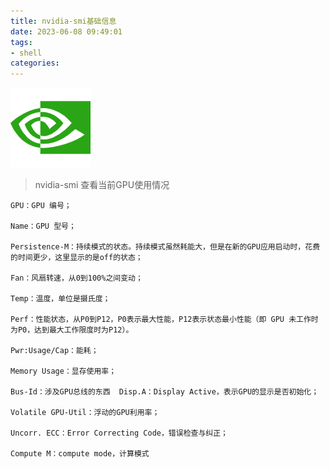 ```yaml
---
title: nvidia-smi基础信息
date: 2023-06-08 09:49:01
tags: 
- shell
categories: 
---
```


![](nvidia-smi基础信息/nvidia.png)

> nvidia-smi 查看当前GPU使用情况
<!--more-->
```
GPU：GPU 编号；

Name：GPU 型号； 

Persistence-M：持续模式的状态。持续模式虽然耗能大，但是在新的GPU应用启动时，花费的时间更少，这里显示的是off的状态；

Fan：风扇转速，从0到100%之间变动；

Temp：温度，单位是摄氏度； 

Perf：性能状态，从P0到P12，P0表示最大性能，P12表示状态最小性能（即 GPU 未工作时为P0，达到最大工作限度时为P12）。 

Pwr:Usage/Cap：能耗；

Memory Usage：显存使用率； 

Bus-Id：涉及GPU总线的东西  Disp.A：Display Active，表示GPU的显示是否初始化；

Volatile GPU-Util：浮动的GPU利用率；

Uncorr. ECC：Error Correcting Code，错误检查与纠正； 

Compute M：compute mode，计算模式

```

